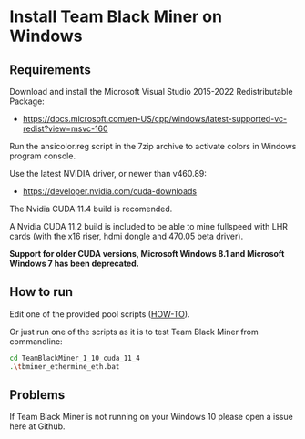 # Install Team Black Miner on Windows

## Requirements
Download and install the Microsoft Visual Studio 2015-2022 Redistributable Package:
+ https://docs.microsoft.com/en-US/cpp/windows/latest-supported-vc-redist?view=msvc-160

Run the ansicolor.reg script in the 7zip archive to activate colors in Windows program console.

Use the latest NVIDIA driver, or newer than v460.89:
+ https://developer.nvidia.com/cuda-downloads

The Nvidia CUDA 11.4 build is recomended.

A Nvidia CUDA 11.2 build is included to be able to mine fullspeed with LHR cards (with the x16 riser, hdmi dongle and 470.05 beta driver).

**Support for older CUDA versions, Microsoft Windows 8.1 and Microsoft Windows 7 has been deprecated.**

## How to run
Edit one of the provided pool scripts ([HOW-TO](https://github.com/sp-hash/TeamBlackMiner/blob/main/HOW-TO.md)).

Or just run one of the scripts as it is to test Team Black Miner from commandline:
```bash
cd TeamBlackMiner_1_10_cuda_11_4
.\tbminer_ethermine_eth.bat
```

## Problems
If Team Black Miner is not running on your Windows 10 please open a issue here at Github.

